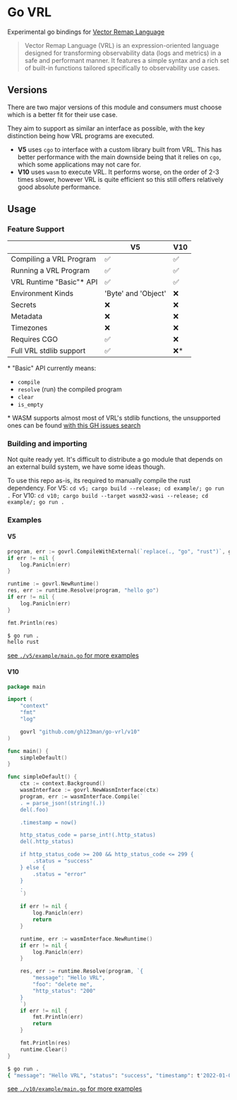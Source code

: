 
# Go VRL

Experimental go bindings for [Vector Remap Language](https://vector.dev/docs/reference/vrl/)

> Vector Remap Language (VRL) is an expression-oriented language designed for transforming observability data (logs and metrics) in a safe and performant manner. It features a simple syntax and a rich set of built-in functions tailored specifically to observability use cases.

## Versions
There are two major versions of this module and consumers must choose which is a
better fit for their use case.

They aim to support as similar an interface as possible, with the key
distinction being how VRL programs are executed.

- **V5** uses `cgo` to interface with a custom library built from VRL. This has
  better performance with the main downside being that it relies on `cgo`, which
  some applications may not care for.
- **V10** uses `wasm` to execute VRL. It performs worse, on the order of 2-3 times
  slower, however VRL is quite efficient so this still offers relatively good
  absolute performance.

## Usage

### Feature Support

|                           | V5                  | V10 |
|-------------------------- | ------------------- | --- |
| Compiling a VRL Program   | ✅                  | ✅  |
| Running a VRL Program     | ✅                  | ✅  |
| VRL Runtime "Basic"\* API | ✅                  | ✅  |
| Environment Kinds         | 'Byte' and 'Object' | ❌  |
| Secrets                   | ❌                  | ❌  |
| Metadata                  | ❌                  | ❌  |
| Timezones                 | ❌                  | ❌  |
| Requires CGO              | ✅                  | ❌  |
| Full VRL stdlib support   | ✅                  | ❌\* |


\* "Basic" API currently means:
- `compile`
- `resolve` (run) the compiled program
- `clear`
- `is_empty`

\* WASM supports almost most of VRL's stdlib functions, the unsupported ones can
be found [with this GH issues
search](https://github.com/vectordotdev/vector/issues?q=is%3Aopen+is%3Aissue+label%3A%22vrl%3A+playground%22+wasm+compatible)

### Building and importing

Not quite ready yet. It's difficult to distribute a go module that depends on an external build system, we have some ideas though.

To use this repo as-is, its required to manually compile the rust dependency.
For V5: `cd v5; cargo build --release; cd example/; go run .`
For V10: `cd v10; cargo build --target wasm32-wasi --release; cd example/; go run .`

### Examples

#### V5

```go
program, err := govrl.CompileWithExternal(`replace(., "go", "rust")`, govrl.GetExternalEnv(govrl.Bytes, govrl.Bytes))
if err != nil {
    log.Panicln(err)
}

runtime := govrl.NewRuntime()
res, err := runtime.Resolve(program, "hello go")
if err != nil {
    log.Panicln(err)
}

fmt.Println(res)
```

```bash
$ go run .
hello rust
```

[see `./v5/example/main.go` for more examples](./v5/example/main.go)

#### V10

```go
package main

import (
	"context"
	"fmt"
	"log"

	govrl "github.com/gh123man/go-vrl/v10"
)

func main() {
	simpleDefault()
}

func simpleDefault() {
	ctx := context.Background()
	wasmInterface := govrl.NewWasmInterface(ctx)
	program, err := wasmInterface.Compile(`
	. = parse_json!(string!(.))
	del(.foo)

	.timestamp = now()

	http_status_code = parse_int!(.http_status)
	del(.http_status)

	if http_status_code >= 200 && http_status_code <= 299 {
		.status = "success"
	} else {
		.status = "error"
	}
	.
	`)

	if err != nil {
		log.Panicln(err)
		return
	}

	runtime, err := wasmInterface.NewRuntime()
	if err != nil {
		log.Panicln(err)
	}

	res, err := runtime.Resolve(program, `{
		"message": "Hello VRL",
		"foo": "delete me",
		"http_status": "200"
	}
	`)
	if err != nil {
		fmt.Println(err)
		return
	}

	fmt.Println(res)
	runtime.Clear()
}
```

```bash
$ go run .
{ "message": "Hello VRL", "status": "success", "timestamp": t'2022-01-01T00:00:00Z' }
```

[see `./v10/example/main.go` for more examples](./v10/example/main.go)

